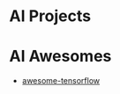
# AI Projects


# AI Awesomes

- [awesome-tensorflow](https://github.com/AllAwsome/awesome-tensorflow)

